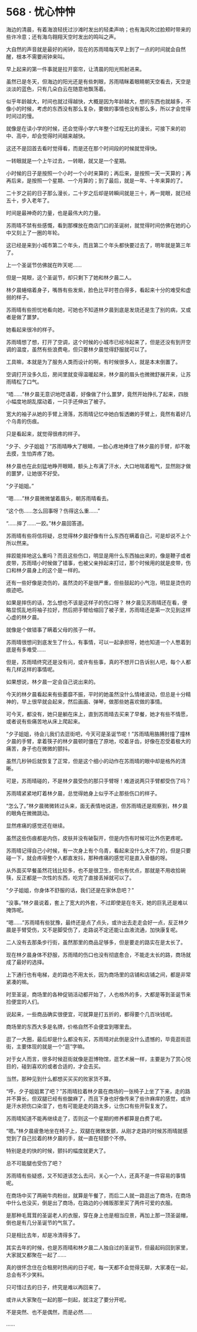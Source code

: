 # 568 · 忧心忡忡

海边的清晨，有着海浪轻抚过沙滩时发出的轻柔声响；也有海风吹过脸颊时带来的些许冷意；还有海鸟翱翔天空时发出的鸣叫之声。

大自然的声音就是最好的闹钟，现在的苏雨晴每天早上到了一点的时间就会自然醒，根本不需要闹钟来叫。

早上起来的第一件事就是拉开窗帘，让清晨的阳光照射进来。

虽然已是冬天，但海边的阳光还是有些刺眼，苏雨晴眯着眼睛朝天空看去，天空是淡淡的蓝色，只有几朵白云在随意地飘荡着。

似乎年龄越大，时间也就过得越快，大概是因为年龄越大，想的东西也就越多，不像小的时候，考虑的东西没有那么复杂，要做的事情也没有那么多，所以才会觉得时间过的慢。

就像是在读小学的时候，还会觉得小学六年整个过程无比的漫长，可接下来的初中、高中，却会觉得时间越来越快。

这还不是回首去看时觉得看，而是还在那个时间段的时候就觉得快。

一转眼就是一个上午过去，一转眼，就又是一个星期。

小时候的日子是按照一个小时一个小时来算的；再后来，是按照一天一天算的；再再后来，是按照一个星期、一个月算的；到了最后，就是一年、十年来算的了。

二十岁之前的日子那么漫长，二十岁之后却是转瞬间就是三十，再一晃眼，就已经五十，步入老年了。

时间是最神奇的力量，也是最伟大的力量。

苏雨晴不禁有些感慨，看到那棵放在商店门口的圣诞树，就觉得时间仿佛在她的心中又刻上了一圈的年轮。

这已经是来到小城市第二个年头，而且第二个年头都快要过去了，明年就是第三年了。

上一个圣诞节仿佛就在昨天呢……

但是一晃眼，这个圣诞节，却只剩下了她和林夕晨二人。

林夕晨蜷缩着身子，嘴唇有些发紫，脸色比平时苍白得多，看起来十分的难受和虚弱的样子。

苏雨晴有些担忧地看向她，可她也不知道林夕晨到底是发烧还是生了别的病，又或者是做了噩梦。

她看起来很冷的样子。

苏雨晴想了想，打开了空调，这个时候的小城市已经冷起来了，但是还没有到开空调的温度，虽然有些浪费电，但只要林夕晨觉得舒服就可以了。

工具嘛，本就是为了服务人类而设计的啊，有时候很多人，就是本末倒置了。

空调打开没多久后，房间里就变得温暖起来，林夕晨的眉头也微微舒展开来，让苏雨晴松了口气。

“唔……”林夕晨无意识地呓语着，好像做了什么噩梦，竟然开始挣扎了起来，四肢小幅度地胡乱摆动着，一只手还伸出了被子。

宽大的袖子从她的手臂上滑落，苏雨晴记忆中她白皙透嫩的手臂上，竟然有着好几个乌青的伤痕。

只是看起来，就觉得很疼的样子。

“夕子、夕子姐姐？”苏雨晴睁大了眼睛，一脸心疼地捧住了林夕晨的手臂，却不敢去摸，生怕弄疼了她。

林夕晨也在此刻猛地睁开眼睛，额头上布满了汗水，大口地喘着粗气，显然刚才做的噩梦，让她很不好受。

“夕子姐姐。”

“嗯……”林夕晨微微皱着眉头，朝苏雨晴看去。

“这个伤……怎么回事呀？伤得这么重……”

“……摔了……一跤。”林夕晨回答道。

苏雨晴有些将信将疑，总觉得林夕晨好像有什么东西在瞒着自己，可是却说不上个所以然来。

摔跤能摔地这么重吗？而且这些伤口，明显是用什么东西抽出来的，像是鞭子或者皮带，苏雨晴小时候做了错事，也被父亲拎起来打过，那个时候用的就是皮带，伤口和林夕晨身上的这个是一样的。

还有一些好像是烫伤的，虽然烫的不是很严重，但些鼓起的小气泡，明显是烫伤的痕迹吧。

如果是摔伤的话，怎么想也不该是这样子的伤口呀？
林夕晨见苏雨晴还在看，便略显慌乱地将袖子拉好，然后把手臂给缩回了被子里，苏雨晴还是第一次见到这样心虚的林夕晨。

就像是个做错事了瞒着父母的孩子一样。

苏雨晴很想问到底发生了什么，有事情，可以一起承担呀，她也知道一个人憋着到底是有多难受……

但是，苏雨晴终究还是没有问，或许有些事，真的不想开口告诉别人吧，每个人都有几样这样的事情呢。

如果想说，林夕晨一定会自己说出来的。

今天的林夕晨看起来有些萎靡不振，平时的她虽然没什么情绪波动，但总是十分精神的，早上很早就会起来，然后画画、弹琴，做那些她喜欢做的事情。

可今天，都没有，她只是躺在床上，直到苏雨晴去买来了早餐，她才有些不情愿，或者说有些痛苦地从床上爬起来。

“夕子姐姐，待会儿我们去逛街吧，今天可是圣诞节呢！”苏雨晴用胳膊肘撞了撞林夕晨的手臂，拿着筷子的林夕晨顿时僵在了原地，咬着牙齿，好像在忍受着极大的痛苦，身子也在微微的颤抖。

虽然几秒钟后就恢复了正常，但是这个细小的动作在苏雨晴的眼中却是格外的清晰。

可是，苏雨晴碰的，不是林夕晨受伤的那只手臂呀！难道说两只手臂都受伤了吗？

苏雨晴紧紧地盯着林夕晨，总觉得她身上似乎不止那些伤口的样子。

“怎么了。”林夕晨微微转过头来，面无表情地说道，但苏雨晴还是观察到，林夕晨的眼角在微微跳动。

显然疼痛的感觉还在继续。

虽然这些伤痕都是内伤，皮肤并没有破裂开，但是内伤有时候可比外伤更疼呢。

苏雨晴记得自己小时候，有一次身上有个乌青，看起来没什么大不了的，但是只要碰一下，就会疼得整个人都直发抖，那种疼痛的感觉可是直入骨髓的呀。

从外面买早餐虽然花钱比较多，也不是很卫生，但也有优点，那就是不用收拾碗筷，反正都是一次性的东西，吃完了直接丢掉就可以了。

“夕子姐姐，你身体不舒服的话，我们还是在家休息吧？”

“没事。”林夕晨说着，套上了宽大的外套，不过即使是在冬天，她的巨乳还是难以掩饰呢。

“嗯……”苏雨晴有些犹豫，最终还是点了点头，或许出去走走会好一点，反正林夕晨是手臂受伤，又不是脚受伤了，走路说不定还能让血液流通，加快康复呢。

二人没有去那条步行街，虽然那里的商品足够多，但是要走的路实在是太长了。

现在林夕晨身体不舒服，苏雨晴的伤口也没有彻底愈合，不能走太长的路，商场就成了最好的选择。

上下通行也有电梯，走的路也不用太长，因为商场里的店铺和店铺之间，都是非常紧凑的嘛。

时至圣诞，商场里的各种促销活动都开始了，人也格外的多，大都是等到圣诞节来捡便宜的人们。

说起来，一些商品确实很便宜，可就算是打五折的，都得要个几百块钱呢。

商场里的东西大多是名牌，价格自然不会便宜到哪里去。

逛了一大圈，最后却是什么都没有买，苏雨晴对此倒是没什么遗憾的，毕竟逛街逛街，主要体现的就是一个“逛”字嘛。

对于女人而言，很多时候逛街就像是逛博物馆，逛艺术展一样，主要是为了赏心悦目的，碰到喜欢的或者合适的，才会去买。

当然，那种见到什么都想买买买的败家货不算。

“呼，夕子姐姐累了吧？”苏雨晴拉着林夕晨在商场的一张椅子上坐了下来，走的路并不算长，但双腿已经有些酸麻了，而且下身也好像传来了些许麻痒的感觉，或许是汗水把伤口染湿了，也有可能是走的路太多，让伤口有些开裂复发了。

苏雨晴知道不能再继续走了，否则这一个星期的修养都算是白费了呢。

“嗯。”林夕晨疲惫地坐在椅子上，双腿在微微发颤，从刚才走路的时候苏雨晴就感觉到了自己拉着的林夕晨的手，就一直在轻颤个不停。

特别是走的快的时候，颤抖的幅度就更大了。

总不可能腿也受伤了吧？

苏雨晴有些疑惑，又不知道该怎么去问，关心一个人，还真不是一件容易的事情呢。

在商场中买了两碗牛肉粉丝，就算是午餐了，而后二人就一路逛出了商场，在商场中什么也没买，倒是出了商场，在路边的小摊贩那里买了两件可爱的衣服。

是那种毛茸茸的圣诞老人的衣服，穿在身上也是相当应景，再加上那一顶圣诞帽，倒也是有几分圣诞节的气氛了。

只是相比去年，却是冷清得多了。

其实去年的时候，也是苏雨晴和林夕晨二人独自过的圣诞节，但最起码回到家里，大家就又都聚在一起了……

真的很怀念住在合租房时热闹的日子呢，每一天都不会觉得无聊，大家凑在一起，总会有不少笑料。

只可惜过去的日子，终究是难以再回来了。

或许从大家聚在一起的那一刻起，就注定了要分开呢。

不是突然、也不是偶然，而是必然……

……
